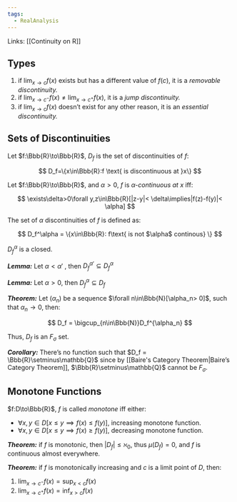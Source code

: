 ```yaml
---
tags:
  - RealAnalysis
---
```

Links: [[Continuity on R]]
## Types

1. if $\lim_{x\to c}f(x)$ exists but has a different value of $f(c)$, it is a _removable discontinuity._
2. if $\lim_{x\to c^-}f(x)\neq\lim_{x\to c^+}f(x)$, it is a _jump discontinuity._
3. if $\lim_{x\to c}f(x)$ doesn’t exist for any other reason, it is an _essential discontinuity._

## Sets of Discontinuities

Let $f:\Bbb{R}\to\Bbb{R}$, $D_f$ is the set of discontinuities of $f$:

$$ D_f=\{x\in\Bbb{R}:f \text{ is discontinuous at }x\} $$

Let $f:\Bbb{R}\to\Bbb{R}$, and $\alpha >0$, $f$ is $\alpha$_-continuous at $x$_ iff:

$$ \exists\delta>0\forall y,z\in\Bbb{R}[|z-y|< \delta\implies|f(z)-f(y)|< \alpha] $$

The set of $\alpha$ discontinuities of $f$ is defined as:

$$ D_f^\alpha = \{x\in\Bbb{R}: f\text{ is not $\alpha$ continous} \} $$

$D_f^\alpha$ is a closed.

_**Lemma:**_ Let $\alpha < \alpha'$ , then $D_f^{\alpha'} \subseteq D_f^\alpha$

_**Lemma:**_ Let $\alpha > 0$, then $D_f^\alpha \subseteq D_f$

_**Theorem:**_ Let $(\alpha_n)$ be a sequence $\forall n\in\Bbb{N}[\alpha_n> 0]$, such that $\alpha_n\to 0$, then:

$$ D_f = \bigcup_{n\in\Bbb{N}}D_f^{\alpha_n} $$

Thus, $D_f$ is an $F_\sigma$ set.

_**Corollary:**_ There’s no function such that $D_f = \Bbb{R}\setminus\mathbb{Q}$ since by [[Baire's Category Theorem|Baire’s Category Theorem]], $\Bbb{R}\setminus\mathbb{Q}$ cannot be $F_\sigma$.

## Monotone Functions

$f:D\to\Bbb{R}$, $f$ is called _monotone_ iff either:

- $\forall x,y\in D [x\le y\implies f(x)\le f(y)]$, increasing monotone function.
- $\forall x, y\in D[x\le y\implies f(x) \ge f(y)]$, decreasing monotone function.

_**Theorem:**_ if $f$ is monotonic, then $|D_f| \le \aleph_0$, thus $\mu(D_f) = 0$, and $f$ is continuous almost everywhere.

_**Theorem:**_ if $f$ is monotonically increasing and $c$ is a limit point of $D$, then:

1. $\lim_{x\to c^-} f(x)= \sup_{x < c} f(x)$
2. $\lim_{x\to c^+} f(x)= \inf_{x > c} f(x)$